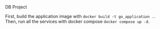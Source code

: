 DB Project

First, build the application image with `docker build -t go_application .`.
Then, run all the services with docker compose `docker compose up -d`.